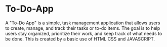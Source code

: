 # To-Do-App
A "To-Do App" is a simple, task management application that allows users to create, manage, and track their tasks or to-do items. The goal is to help users stay organized, prioritize their work, and keep track of what needs to be done. This is created by a basic use of HTML CSS and JAVASCRIPT.

